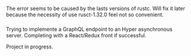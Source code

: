 The error seems to be caused by the lasts versions of rustc.
Will fix it later because the necessity of use rusct-1.32.0 feel not so convenient.

#####

Trying to implemente a GraphQL endpoint to an Hyper asynchronous server.
Completing with a React/Redux front if successful.

Project in progress.
